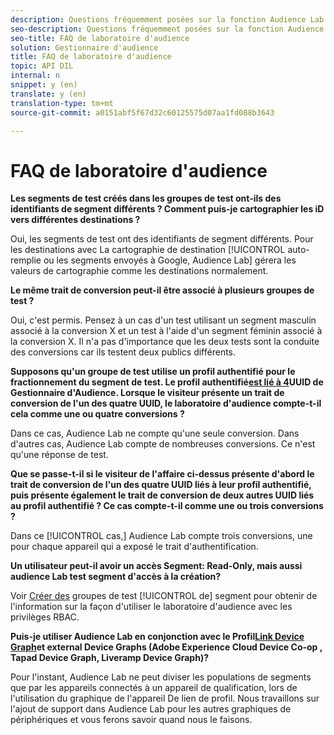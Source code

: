 ```yaml
---
description: Questions fréquemment posées sur la fonction Audience Lab.
seo-description: Questions fréquemment posées sur la fonction Audience Lab.
seo-title: FAQ de laboratoire d'audience
solution: Gestionnaire d'audience
title: FAQ de laboratoire d'audience
topic: API DIL
internal: n
snippet: y (en)
translate: y (en)
translation-type: tm+mt
source-git-commit: a0151abf5f67d32c60125575d07aa1fd088b3643

---
```


# FAQ de laboratoire d'audience

**Les segments de test créés dans les groupes de test ont-ils des identifiants de segment différents ? Comment puis-je cartographier les iD vers différentes destinations ?**


Oui, les segments de test ont des identifiants de segment différents. Pour les destinations avec La cartographie de destination [!UICONTROL  auto-remplie ou les segments envoyés à Google, Audience Lab] gérera les valeurs de cartographie comme les destinations normalement.

**Le même trait de conversion peut-il être associé à plusieurs groupes de test ?**

Oui, c'est permis. Pensez à un cas d'un test utilisant un segment masculin associé à la conversion X et un test à l'aide d'un segment féminin associé à la conversion X. Il n'a pas d'importance que les deux tests sont la conduite des conversions car ils testent deux publics différents.

**Supposons qu'un groupe de test utilise un profil authentifié pour le fractionnement du segment de test. Le profil authentifié[est lié à 4](https://marketing.adobe.com/resources/help/en_US/aam/ids-in-aam.html)UUID de Gestionnaire d'Audience. Lorsque le visiteur présente un trait de conversion de l'un des quatre UUID, le laboratoire d'audience compte-t-il cela comme une ou quatre conversions ?**

Dans ce cas, Audience Lab ne compte qu'une seule conversion. Dans d'autres cas, Audience Lab compte de nombreuses conversions. Ce n'est qu'une réponse de test.

**Que se passe-t-il si le visiteur de l'affaire ci-dessus présente d'abord le trait de conversion de l'un des quatre UUID liés à leur profil authentifié, puis présente également le trait de conversion de deux autres UUID liés au profil authentifié ? Ce cas compte-t-il comme une ou trois conversions ?**

Dans ce [!UICONTROL  cas,] Audience Lab compte trois conversions, une pour chaque appareil qui a exposé le trait d'authentification.

**Un utilisateur peut-il avoir un accès Segment: Read-Only, mais aussi audience Lab test segment d'accès à la création?**

Voir [ Créer des](https://marketing.adobe.com/resources/help/en_US/aam/ids-in-aam.html) groupes de test [!UICONTROL  de] segment pour obtenir de l'information sur la façon d'utiliser le laboratoire d'audience avec les privilèges RBAC.

**Puis-je utiliser Audience Lab en conjonction avec le Profil[Link Device Graph](https://marketing.adobe.com/resources/help/en_US/mcdc/mcdc-overview.html)et external Device Graphs (Adobe Experience Cloud Device Co-op , Tapad Device Graph, Liveramp Device Graph)?**

Pour l'instant, Audience Lab ne peut diviser les populations de segments que par les appareils connectés à un appareil de qualification, lors de l'utilisation du graphique de l'appareil De lien de profil. Nous travaillons sur l'ajout de support dans Audience Lab pour les autres graphiques de périphériques et vous ferons savoir quand nous le faisons.
